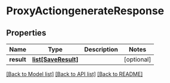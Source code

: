 # ProxyActiongenerateResponse

## Properties
Name | Type | Description | Notes
------------ | ------------- | ------------- | -------------
**result** | [**list[SaveResult]**](SaveResult.md) |  | [optional] 

[[Back to Model list]](../README.md#documentation-for-models) [[Back to API list]](../README.md#documentation-for-api-endpoints) [[Back to README]](../README.md)



